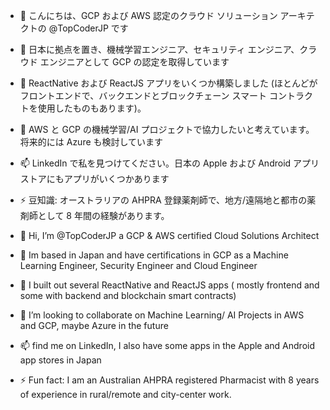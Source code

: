 - 👋 こんにちは、GCP および AWS 認定のクラウド ソリューション アーキテクトの @TopCoderJP です
- 🌱 日本に拠点を置き、機械学習エンジニア、セキュリティ エンジニア、クラウド エンジニアとして GCP の認定を取得しています
- 👀 ReactNative および ReactJS アプリをいくつか構築しました (ほとんどがフロントエンドで、バックエンドとブロックチェーン スマート コントラクトを使用したものもあります)。
- 💞️ AWS と GCP の機械学習/AI プロジェクトで協力したいと考えています。将来的には Azure も検討しています
- 📫 LinkedIn で私を見つけてください。日本の Apple および Android アプリ ストアにもアプリがいくつかあります
- ⚡ 豆知識: オーストラリアの AHPRA 登録薬剤師で、地方/遠隔地と都市の薬剤師として 8 年間の経験があります。





- 👋 Hi, I’m @TopCoderJP a GCP & AWS certified Cloud Solutions Architect
- 🌱 Im based in Japan and have certifications in GCP as a Machine Learning Engineer, Security Engineer and Cloud Engineer
- 👀 I built out several ReactNative and ReactJS apps ( mostly frontend and some with backend and blockchain smart contracts)
- 💞️ I’m looking to collaborate on Machine Learning/ AI Projects in AWS and GCP, maybe Azure in the future
- 📫 find me on LinkedIn, I also have some apps in the Apple and Android app stores in Japan 
- ⚡ Fun fact:   I am an Australian AHPRA registered Pharmacist with 8 years of experience in rural/remote and city-center work. 

<!---
TopCoderJP/TopCoderJP is a ✨ special ✨ repository because its `README.md` (this file) appears on your GitHub profile.
You can click the Preview link to take a look at your changes.
--->
